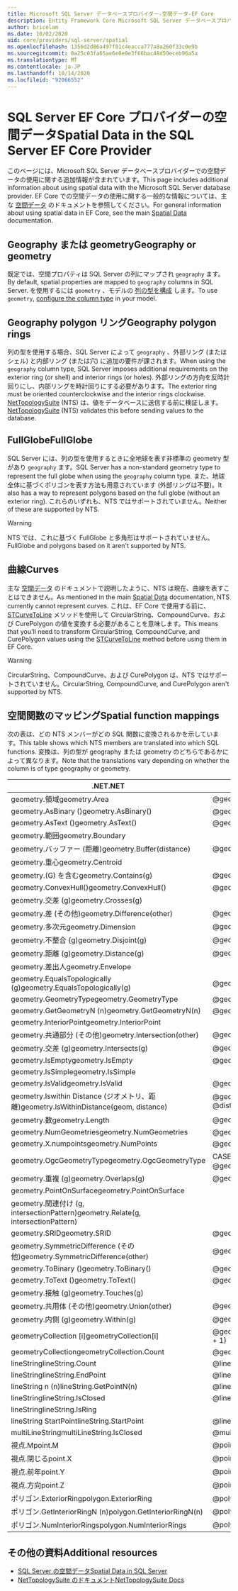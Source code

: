 ```yaml
---
title: Microsoft SQL Server データベースプロバイダー-空間データ-EF Core
description: Entity Framework Core Microsoft SQL Server データベースプロバイダーでの空間データの使用
author: bricelam
ms.date: 10/02/2020
uid: core/providers/sql-server/spatial
ms.openlocfilehash: 1356d2d86a497f01c4eacca777a8a260f33c0e9b
ms.sourcegitcommit: 0a25c03fa65ae6e0e0e3f66bac48d59eceb96a5a
ms.translationtype: MT
ms.contentlocale: ja-JP
ms.lasthandoff: 10/14/2020
ms.locfileid: "92066552"
---
```

# <a name="spatial-data-in-the-sql-server-ef-core-provider"></a><span data-ttu-id="bab7a-103">SQL Server EF Core プロバイダーの空間データ</span><span class="sxs-lookup"><span data-stu-id="bab7a-103">Spatial Data in the SQL Server EF Core Provider</span></span>

<span data-ttu-id="bab7a-104">このページには、Microsoft SQL Server データベースプロバイダーでの空間データの使用に関する追加情報が含まれています。</span><span class="sxs-lookup"><span data-stu-id="bab7a-104">This page includes additional information about using spatial data with the Microsoft SQL Server database provider.</span></span> <span data-ttu-id="bab7a-105">EF Core での空間データの使用に関する一般的な情報については、主な [空間データ](xref:core/modeling/spatial) のドキュメントを参照してください。</span><span class="sxs-lookup"><span data-stu-id="bab7a-105">For general information about using spatial data in EF Core, see the main [Spatial Data](xref:core/modeling/spatial) documentation.</span></span>

## <a name="geography-or-geometry"></a><span data-ttu-id="bab7a-106">Geography または geometry</span><span class="sxs-lookup"><span data-stu-id="bab7a-106">Geography or geometry</span></span>

<span data-ttu-id="bab7a-107">既定では、空間プロパティは SQL Server の列にマップされ `geography` ます。</span><span class="sxs-lookup"><span data-stu-id="bab7a-107">By default, spatial properties are mapped to `geography` columns in SQL Server.</span></span> <span data-ttu-id="bab7a-108">を使用するには `geometry` 、モデルの [列の型を構成](xref:core/modeling/entity-properties#column-data-types) します。</span><span class="sxs-lookup"><span data-stu-id="bab7a-108">To use `geometry`, [configure the column type](xref:core/modeling/entity-properties#column-data-types) in your model.</span></span>

## <a name="geography-polygon-rings"></a><span data-ttu-id="bab7a-109">Geography polygon リング</span><span class="sxs-lookup"><span data-stu-id="bab7a-109">Geography polygon rings</span></span>

<span data-ttu-id="bab7a-110">列の型を使用する場合、SQL Server によって `geography` 、外部リング (またはシェル) と内部リング (または穴) に追加の要件が課されます。</span><span class="sxs-lookup"><span data-stu-id="bab7a-110">When using the `geography` column type, SQL Server imposes additional requirements on the exterior ring (or shell) and interior rings (or holes).</span></span> <span data-ttu-id="bab7a-111">外部リングの方向を反時計回りにし、内部リングを時計回りにする必要があります。</span><span class="sxs-lookup"><span data-stu-id="bab7a-111">The exterior ring must be oriented counterclockwise and the interior rings clockwise.</span></span> <span data-ttu-id="bab7a-112">[NetTopologySuite](https://nettopologysuite.github.io/NetTopologySuite/) (NTS) は、値をデータベースに送信する前に検証します。</span><span class="sxs-lookup"><span data-stu-id="bab7a-112">[NetTopologySuite](https://nettopologysuite.github.io/NetTopologySuite/) (NTS) validates this before sending values to the database.</span></span>

## <a name="fullglobe"></a><span data-ttu-id="bab7a-113">FullGlobe</span><span class="sxs-lookup"><span data-stu-id="bab7a-113">FullGlobe</span></span>

<span data-ttu-id="bab7a-114">SQL Server には、列の型を使用するときに全地球を表す非標準の geometry 型があり `geography` ます。</span><span class="sxs-lookup"><span data-stu-id="bab7a-114">SQL Server has a non-standard geometry type to represent the full globe when using the `geography` column type.</span></span> <span data-ttu-id="bab7a-115">また、地球全体に基づくポリゴンを表す方法も用意されています (外部リングは不要)。</span><span class="sxs-lookup"><span data-stu-id="bab7a-115">It also has a way to represent polygons based on the full globe (without an exterior ring).</span></span> <span data-ttu-id="bab7a-116">これらのいずれも、NTS ではサポートされていません。</span><span class="sxs-lookup"><span data-stu-id="bab7a-116">Neither of these are supported by NTS.</span></span>

> [!WARNING]
> <span data-ttu-id="bab7a-117">NTS では、これに基づく FullGlobe と多角形はサポートされていません。</span><span class="sxs-lookup"><span data-stu-id="bab7a-117">FullGlobe and polygons based on it aren't supported by NTS.</span></span>

## <a name="curves"></a><span data-ttu-id="bab7a-118">曲線</span><span class="sxs-lookup"><span data-stu-id="bab7a-118">Curves</span></span>

<span data-ttu-id="bab7a-119">主な [空間データ](xref:core/modeling/spatial) のドキュメントで説明したように、NTS は現在、曲線を表すことはできません。</span><span class="sxs-lookup"><span data-stu-id="bab7a-119">As mentioned in the main [Spatial Data](xref:core/modeling/spatial) documentation, NTS currently cannot represent curves.</span></span> <span data-ttu-id="bab7a-120">これは、EF Core で使用する前に、 [STCurveToLine](/sql/t-sql/spatial-geography/stcurvetoline-geography-data-type) メソッドを使用して CircularString、CompoundCurve、および CurePolygon の値を変換する必要があることを意味します。</span><span class="sxs-lookup"><span data-stu-id="bab7a-120">This means that you'll need to transform CircularString, CompoundCurve, and CurePolygon values using the [STCurveToLine](/sql/t-sql/spatial-geography/stcurvetoline-geography-data-type) method before using them in EF Core.</span></span>

> [!WARNING]
> <span data-ttu-id="bab7a-121">CircularString、CompoundCurve、および CurePolygon は、NTS ではサポートされていません。</span><span class="sxs-lookup"><span data-stu-id="bab7a-121">CircularString, CompoundCurve, and CurePolygon aren't supported by NTS.</span></span>

## <a name="spatial-function-mappings"></a><span data-ttu-id="bab7a-122">空間関数のマッピング</span><span class="sxs-lookup"><span data-stu-id="bab7a-122">Spatial function mappings</span></span>

<span data-ttu-id="bab7a-123">次の表は、どの NTS メンバーがどの SQL 関数に変換されるかを示しています。</span><span class="sxs-lookup"><span data-stu-id="bab7a-123">This table shows which NTS members are translated into which SQL functions.</span></span> <span data-ttu-id="bab7a-124">変換は、列の型が geography または geometry のどちらであるかによって異なります。</span><span class="sxs-lookup"><span data-stu-id="bab7a-124">Note that the translations vary depending on whether the column is of type geography or geometry.</span></span>

<span data-ttu-id="bab7a-125">.NET</span><span class="sxs-lookup"><span data-stu-id="bab7a-125">.NET</span></span>                                      | <span data-ttu-id="bab7a-126">SQL (geography)</span><span class="sxs-lookup"><span data-stu-id="bab7a-126">SQL (geography)</span></span>                                              | <span data-ttu-id="bab7a-127">SQL (geometry)</span><span class="sxs-lookup"><span data-stu-id="bab7a-127">SQL (geometry)</span></span>
----------------------------------------- | ------------------------------------------------------------ | --------------
<span data-ttu-id="bab7a-128">geometry.領域</span><span class="sxs-lookup"><span data-stu-id="bab7a-128">geometry.Area</span></span>                             | <span data-ttu-id="bab7a-129">@geometry.STArea()</span><span class="sxs-lookup"><span data-stu-id="bab7a-129">@geometry.STArea()</span></span>                                           | <span data-ttu-id="bab7a-130">@geometry.STArea()</span><span class="sxs-lookup"><span data-stu-id="bab7a-130">@geometry.STArea()</span></span>
<span data-ttu-id="bab7a-131">geometry.AsBinary ()</span><span class="sxs-lookup"><span data-stu-id="bab7a-131">geometry.AsBinary()</span></span>                       | <span data-ttu-id="bab7a-132">@geometry.STAsBinary()</span><span class="sxs-lookup"><span data-stu-id="bab7a-132">@geometry.STAsBinary()</span></span>                                       | <span data-ttu-id="bab7a-133">@geometry.STAsBinary()</span><span class="sxs-lookup"><span data-stu-id="bab7a-133">@geometry.STAsBinary()</span></span>
<span data-ttu-id="bab7a-134">geometry.AsText ()</span><span class="sxs-lookup"><span data-stu-id="bab7a-134">geometry.AsText()</span></span>                         | <span data-ttu-id="bab7a-135">@geometry.AsTextZM()</span><span class="sxs-lookup"><span data-stu-id="bab7a-135">@geometry.AsTextZM()</span></span>                                         | <span data-ttu-id="bab7a-136">@geometry.AsTextZM()</span><span class="sxs-lookup"><span data-stu-id="bab7a-136">@geometry.AsTextZM()</span></span>
<span data-ttu-id="bab7a-137">geometry.範囲</span><span class="sxs-lookup"><span data-stu-id="bab7a-137">geometry.Boundary</span></span>                         |                                                              | <span data-ttu-id="bab7a-138">@geometry.STBoundary()</span><span class="sxs-lookup"><span data-stu-id="bab7a-138">@geometry.STBoundary()</span></span>
<span data-ttu-id="bab7a-139">geometry.バッファー (距離)</span><span class="sxs-lookup"><span data-stu-id="bab7a-139">geometry.Buffer(distance)</span></span>                 | <span data-ttu-id="bab7a-140">@geometry.STBuffer(@distance)</span><span class="sxs-lookup"><span data-stu-id="bab7a-140">@geometry.STBuffer(@distance)</span></span>                                | <span data-ttu-id="bab7a-141">@geometry.STBuffer(@distance)</span><span class="sxs-lookup"><span data-stu-id="bab7a-141">@geometry.STBuffer(@distance)</span></span>
<span data-ttu-id="bab7a-142">geometry.重心</span><span class="sxs-lookup"><span data-stu-id="bab7a-142">geometry.Centroid</span></span>                         |                                                              | <span data-ttu-id="bab7a-143">@geometry.STCentroid()</span><span class="sxs-lookup"><span data-stu-id="bab7a-143">@geometry.STCentroid()</span></span>
<span data-ttu-id="bab7a-144">geometry.(G) を含む</span><span class="sxs-lookup"><span data-stu-id="bab7a-144">geometry.Contains(g)</span></span>                      | <span data-ttu-id="bab7a-145">@geometry.STContains(@g)</span><span class="sxs-lookup"><span data-stu-id="bab7a-145">@geometry.STContains(@g)</span></span>                                     | <span data-ttu-id="bab7a-146">@geometry.STContains(@g)</span><span class="sxs-lookup"><span data-stu-id="bab7a-146">@geometry.STContains(@g)</span></span>
<span data-ttu-id="bab7a-147">geometry.ConvexHull()</span><span class="sxs-lookup"><span data-stu-id="bab7a-147">geometry.ConvexHull()</span></span>                     | <span data-ttu-id="bab7a-148">@geometry.STConvexHull()</span><span class="sxs-lookup"><span data-stu-id="bab7a-148">@geometry.STConvexHull()</span></span>                                     | <span data-ttu-id="bab7a-149">@geometry.STConvexHull()</span><span class="sxs-lookup"><span data-stu-id="bab7a-149">@geometry.STConvexHull()</span></span>
<span data-ttu-id="bab7a-150">geometry.交差 (g)</span><span class="sxs-lookup"><span data-stu-id="bab7a-150">geometry.Crosses(g)</span></span>                       |                                                              | <span data-ttu-id="bab7a-151">@geometry.STCrosses(@g)</span><span class="sxs-lookup"><span data-stu-id="bab7a-151">@geometry.STCrosses(@g)</span></span>
<span data-ttu-id="bab7a-152">geometry.差 (その他)</span><span class="sxs-lookup"><span data-stu-id="bab7a-152">geometry.Difference(other)</span></span>                | <span data-ttu-id="bab7a-153">@geometry.STDifference(@other)</span><span class="sxs-lookup"><span data-stu-id="bab7a-153">@geometry.STDifference(@other)</span></span>                               | <span data-ttu-id="bab7a-154">@geometry.STDifference(@other)</span><span class="sxs-lookup"><span data-stu-id="bab7a-154">@geometry.STDifference(@other)</span></span>
<span data-ttu-id="bab7a-155">geometry.多次元</span><span class="sxs-lookup"><span data-stu-id="bab7a-155">geometry.Dimension</span></span>                        | <span data-ttu-id="bab7a-156">@geometry.STDimension()</span><span class="sxs-lookup"><span data-stu-id="bab7a-156">@geometry.STDimension()</span></span>                                      | <span data-ttu-id="bab7a-157">@geometry.STDimension()</span><span class="sxs-lookup"><span data-stu-id="bab7a-157">@geometry.STDimension()</span></span>
<span data-ttu-id="bab7a-158">geometry.不整合 (g)</span><span class="sxs-lookup"><span data-stu-id="bab7a-158">geometry.Disjoint(g)</span></span>                      | <span data-ttu-id="bab7a-159">@geometry.STDisjoint(@g)</span><span class="sxs-lookup"><span data-stu-id="bab7a-159">@geometry.STDisjoint(@g)</span></span>                                     | <span data-ttu-id="bab7a-160">@geometry.STDisjoint(@g)</span><span class="sxs-lookup"><span data-stu-id="bab7a-160">@geometry.STDisjoint(@g)</span></span>
<span data-ttu-id="bab7a-161">geometry.距離 (g)</span><span class="sxs-lookup"><span data-stu-id="bab7a-161">geometry.Distance(g)</span></span>                      | <span data-ttu-id="bab7a-162">@geometry.STDistance(@g)</span><span class="sxs-lookup"><span data-stu-id="bab7a-162">@geometry.STDistance(@g)</span></span>                                     | <span data-ttu-id="bab7a-163">@geometry.STDistance(@g)</span><span class="sxs-lookup"><span data-stu-id="bab7a-163">@geometry.STDistance(@g)</span></span>
<span data-ttu-id="bab7a-164">geometry.差出人</span><span class="sxs-lookup"><span data-stu-id="bab7a-164">geometry.Envelope</span></span>                         |                                                              | <span data-ttu-id="bab7a-165">@geometry.STEnvelope()</span><span class="sxs-lookup"><span data-stu-id="bab7a-165">@geometry.STEnvelope()</span></span>
<span data-ttu-id="bab7a-166">geometry.EqualsTopologically (g)</span><span class="sxs-lookup"><span data-stu-id="bab7a-166">geometry.EqualsTopologically(g)</span></span>           | <span data-ttu-id="bab7a-167">@geometry.STEquals(@g)</span><span class="sxs-lookup"><span data-stu-id="bab7a-167">@geometry.STEquals(@g)</span></span>                                       | <span data-ttu-id="bab7a-168">@geometry.STEquals(@g)</span><span class="sxs-lookup"><span data-stu-id="bab7a-168">@geometry.STEquals(@g)</span></span>
<span data-ttu-id="bab7a-169">geometry.GeometryType</span><span class="sxs-lookup"><span data-stu-id="bab7a-169">geometry.GeometryType</span></span>                     | <span data-ttu-id="bab7a-170">@geometry.STGeometryType()</span><span class="sxs-lookup"><span data-stu-id="bab7a-170">@geometry.STGeometryType()</span></span>                                   | <span data-ttu-id="bab7a-171">@geometry.STGeometryType()</span><span class="sxs-lookup"><span data-stu-id="bab7a-171">@geometry.STGeometryType()</span></span>
<span data-ttu-id="bab7a-172">geometry.GetGeometryN (n)</span><span class="sxs-lookup"><span data-stu-id="bab7a-172">geometry.GetGeometryN(n)</span></span>                  | <span data-ttu-id="bab7a-173">@geometry.STGeometryN( @n + 1)</span><span class="sxs-lookup"><span data-stu-id="bab7a-173">@geometry.STGeometryN(@n + 1)</span></span>                                | <span data-ttu-id="bab7a-174">@geometry.STGeometryN( @n + 1)</span><span class="sxs-lookup"><span data-stu-id="bab7a-174">@geometry.STGeometryN(@n + 1)</span></span>
<span data-ttu-id="bab7a-175">geometry.InteriorPoint</span><span class="sxs-lookup"><span data-stu-id="bab7a-175">geometry.InteriorPoint</span></span>                    |                                                              | <span data-ttu-id="bab7a-176">@geometry.STPointOnSurface()</span><span class="sxs-lookup"><span data-stu-id="bab7a-176">@geometry.STPointOnSurface()</span></span>
<span data-ttu-id="bab7a-177">geometry.共通部分 (その他)</span><span class="sxs-lookup"><span data-stu-id="bab7a-177">geometry.Intersection(other)</span></span>              | <span data-ttu-id="bab7a-178">@geometry.STIntersection(@other)</span><span class="sxs-lookup"><span data-stu-id="bab7a-178">@geometry.STIntersection(@other)</span></span>                             | <span data-ttu-id="bab7a-179">@geometry.STIntersection(@other)</span><span class="sxs-lookup"><span data-stu-id="bab7a-179">@geometry.STIntersection(@other)</span></span>
<span data-ttu-id="bab7a-180">geometry.交差 (g)</span><span class="sxs-lookup"><span data-stu-id="bab7a-180">geometry.Intersects(g)</span></span>                    | <span data-ttu-id="bab7a-181">@geometry.STIntersects(@g)</span><span class="sxs-lookup"><span data-stu-id="bab7a-181">@geometry.STIntersects(@g)</span></span>                                   | <span data-ttu-id="bab7a-182">@geometry.STIntersects(@g)</span><span class="sxs-lookup"><span data-stu-id="bab7a-182">@geometry.STIntersects(@g)</span></span>
<span data-ttu-id="bab7a-183">geometry.IsEmpty</span><span class="sxs-lookup"><span data-stu-id="bab7a-183">geometry.IsEmpty</span></span>                          | <span data-ttu-id="bab7a-184">@geometry.STIsEmpty()</span><span class="sxs-lookup"><span data-stu-id="bab7a-184">@geometry.STIsEmpty()</span></span>                                        | <span data-ttu-id="bab7a-185">@geometry.STIsEmpty()</span><span class="sxs-lookup"><span data-stu-id="bab7a-185">@geometry.STIsEmpty()</span></span>
<span data-ttu-id="bab7a-186">geometry.IsSimple</span><span class="sxs-lookup"><span data-stu-id="bab7a-186">geometry.IsSimple</span></span>                         |                                                              | <span data-ttu-id="bab7a-187">@geometry.STIsSimple()</span><span class="sxs-lookup"><span data-stu-id="bab7a-187">@geometry.STIsSimple()</span></span>
<span data-ttu-id="bab7a-188">geometry.IsValid</span><span class="sxs-lookup"><span data-stu-id="bab7a-188">geometry.IsValid</span></span>                          | <span data-ttu-id="bab7a-189">@geometry.STIsValid()</span><span class="sxs-lookup"><span data-stu-id="bab7a-189">@geometry.STIsValid()</span></span>                                        | <span data-ttu-id="bab7a-190">@geometry.STIsValid()</span><span class="sxs-lookup"><span data-stu-id="bab7a-190">@geometry.STIsValid()</span></span>
<span data-ttu-id="bab7a-191">geometry.Iswithin Distance (ジオメトリ、距離)</span><span class="sxs-lookup"><span data-stu-id="bab7a-191">geometry.IsWithinDistance(geom, distance)</span></span> | <span data-ttu-id="bab7a-192">@geometry.STDistance( @geom ) <= @distance</span><span class="sxs-lookup"><span data-stu-id="bab7a-192">@geometry.STDistance(@geom) <= @distance</span></span>                     | <span data-ttu-id="bab7a-193">@geometry.STDistance( @geom ) <= @distance</span><span class="sxs-lookup"><span data-stu-id="bab7a-193">@geometry.STDistance(@geom) <= @distance</span></span>
<span data-ttu-id="bab7a-194">geometry.数</span><span class="sxs-lookup"><span data-stu-id="bab7a-194">geometry.Length</span></span>                           | <span data-ttu-id="bab7a-195">@geometry.STLength()</span><span class="sxs-lookup"><span data-stu-id="bab7a-195">@geometry.STLength()</span></span>                                         | <span data-ttu-id="bab7a-196">@geometry.STLength()</span><span class="sxs-lookup"><span data-stu-id="bab7a-196">@geometry.STLength()</span></span>
<span data-ttu-id="bab7a-197">geometry.NumGeometries</span><span class="sxs-lookup"><span data-stu-id="bab7a-197">geometry.NumGeometries</span></span>                    | <span data-ttu-id="bab7a-198">@geometry.STNumGeometries()</span><span class="sxs-lookup"><span data-stu-id="bab7a-198">@geometry.STNumGeometries()</span></span>                                  | <span data-ttu-id="bab7a-199">@geometry.STNumGeometries()</span><span class="sxs-lookup"><span data-stu-id="bab7a-199">@geometry.STNumGeometries()</span></span>
<span data-ttu-id="bab7a-200">geometry.X.numpoints</span><span class="sxs-lookup"><span data-stu-id="bab7a-200">geometry.NumPoints</span></span>                        | <span data-ttu-id="bab7a-201">@geometry.STNumPoints()</span><span class="sxs-lookup"><span data-stu-id="bab7a-201">@geometry.STNumPoints()</span></span>                                      | <span data-ttu-id="bab7a-202">@geometry.STNumPoints()</span><span class="sxs-lookup"><span data-stu-id="bab7a-202">@geometry.STNumPoints()</span></span>
<span data-ttu-id="bab7a-203">geometry.OgcGeometryType</span><span class="sxs-lookup"><span data-stu-id="bab7a-203">geometry.OgcGeometryType</span></span>                  | <span data-ttu-id="bab7a-204">CASE @geometry.STGeometryType () WHEN N'Point ' THEN 1...終わり</span><span class="sxs-lookup"><span data-stu-id="bab7a-204">CASE @geometry.STGeometryType() WHEN N'Point' THEN 1 ... END</span></span> | <span data-ttu-id="bab7a-205">CASE @geometry.STGeometryType () WHEN N'Point ' THEN 1...終わり</span><span class="sxs-lookup"><span data-stu-id="bab7a-205">CASE @geometry.STGeometryType() WHEN N'Point' THEN 1 ... END</span></span>
<span data-ttu-id="bab7a-206">geometry.重複 (g)</span><span class="sxs-lookup"><span data-stu-id="bab7a-206">geometry.Overlaps(g)</span></span>                      | <span data-ttu-id="bab7a-207">@geometry.STOverlaps(@g)</span><span class="sxs-lookup"><span data-stu-id="bab7a-207">@geometry.STOverlaps(@g)</span></span>                                     | <span data-ttu-id="bab7a-208">@geometry.STOverlaps(@g)</span><span class="sxs-lookup"><span data-stu-id="bab7a-208">@geometry.STOverlaps(@g)</span></span>
<span data-ttu-id="bab7a-209">geometry.PointOnSurface</span><span class="sxs-lookup"><span data-stu-id="bab7a-209">geometry.PointOnSurface</span></span>                   |                                                              | <span data-ttu-id="bab7a-210">@geometry.STPointOnSurface()</span><span class="sxs-lookup"><span data-stu-id="bab7a-210">@geometry.STPointOnSurface()</span></span>
<span data-ttu-id="bab7a-211">geometry.関連付け (g, intersectionPattern)</span><span class="sxs-lookup"><span data-stu-id="bab7a-211">geometry.Relate(g, intersectionPattern)</span></span>   |                                                              | <span data-ttu-id="bab7a-212">@geometry.STRelate(@g, @intersectionPattern)</span><span class="sxs-lookup"><span data-stu-id="bab7a-212">@geometry.STRelate(@g, @intersectionPattern)</span></span>
<span data-ttu-id="bab7a-213">geometry.SRID</span><span class="sxs-lookup"><span data-stu-id="bab7a-213">geometry.SRID</span></span>                             | @geometry.STSrid                                             | @geometry.STSrid
<span data-ttu-id="bab7a-214">geometry.SymmetricDifference (その他)</span><span class="sxs-lookup"><span data-stu-id="bab7a-214">geometry.SymmetricDifference(other)</span></span>       | <span data-ttu-id="bab7a-215">@geometry.STSymDifference(@other)</span><span class="sxs-lookup"><span data-stu-id="bab7a-215">@geometry.STSymDifference(@other)</span></span>                            | <span data-ttu-id="bab7a-216">@geometry.STSymDifference(@other)</span><span class="sxs-lookup"><span data-stu-id="bab7a-216">@geometry.STSymDifference(@other)</span></span>
<span data-ttu-id="bab7a-217">geometry.ToBinary ()</span><span class="sxs-lookup"><span data-stu-id="bab7a-217">geometry.ToBinary()</span></span>                       | <span data-ttu-id="bab7a-218">@geometry.STAsBinary()</span><span class="sxs-lookup"><span data-stu-id="bab7a-218">@geometry.STAsBinary()</span></span>                                       | <span data-ttu-id="bab7a-219">@geometry.STAsBinary()</span><span class="sxs-lookup"><span data-stu-id="bab7a-219">@geometry.STAsBinary()</span></span>
<span data-ttu-id="bab7a-220">geometry.ToText ()</span><span class="sxs-lookup"><span data-stu-id="bab7a-220">geometry.ToText()</span></span>                         | <span data-ttu-id="bab7a-221">@geometry.AsTextZM()</span><span class="sxs-lookup"><span data-stu-id="bab7a-221">@geometry.AsTextZM()</span></span>                                         | <span data-ttu-id="bab7a-222">@geometry.AsTextZM()</span><span class="sxs-lookup"><span data-stu-id="bab7a-222">@geometry.AsTextZM()</span></span>
<span data-ttu-id="bab7a-223">geometry.接触 (g)</span><span class="sxs-lookup"><span data-stu-id="bab7a-223">geometry.Touches(g)</span></span>                       |                                                              | <span data-ttu-id="bab7a-224">@geometry.STTouches(@g)</span><span class="sxs-lookup"><span data-stu-id="bab7a-224">@geometry.STTouches(@g)</span></span>
<span data-ttu-id="bab7a-225">geometry.共用体 (その他)</span><span class="sxs-lookup"><span data-stu-id="bab7a-225">geometry.Union(other)</span></span>                     | <span data-ttu-id="bab7a-226">@geometry.STUnion(@other)</span><span class="sxs-lookup"><span data-stu-id="bab7a-226">@geometry.STUnion(@other)</span></span>                                    | <span data-ttu-id="bab7a-227">@geometry.STUnion(@other)</span><span class="sxs-lookup"><span data-stu-id="bab7a-227">@geometry.STUnion(@other)</span></span>
<span data-ttu-id="bab7a-228">geometry.内側 (g)</span><span class="sxs-lookup"><span data-stu-id="bab7a-228">geometry.Within(g)</span></span>                        | <span data-ttu-id="bab7a-229">@geometry.STWithin(@g)</span><span class="sxs-lookup"><span data-stu-id="bab7a-229">@geometry.STWithin(@g)</span></span>                                       | <span data-ttu-id="bab7a-230">@geometry.STWithin(@g)</span><span class="sxs-lookup"><span data-stu-id="bab7a-230">@geometry.STWithin(@g)</span></span>
<span data-ttu-id="bab7a-231">geometryCollection [i]</span><span class="sxs-lookup"><span data-stu-id="bab7a-231">geometryCollection[i]</span></span>                     | <span data-ttu-id="bab7a-232">@geometryCollection.STGeometryN( @i + 1)</span><span class="sxs-lookup"><span data-stu-id="bab7a-232">@geometryCollection.STGeometryN(@i + 1)</span></span>                      | <span data-ttu-id="bab7a-233">@geometryCollection.STGeometryN( @i + 1)</span><span class="sxs-lookup"><span data-stu-id="bab7a-233">@geometryCollection.STGeometryN(@i + 1)</span></span>
<span data-ttu-id="bab7a-234">geometryCollection</span><span class="sxs-lookup"><span data-stu-id="bab7a-234">geometryCollection.Count</span></span>                  | <span data-ttu-id="bab7a-235">@geometryCollection.STNumGeometries()</span><span class="sxs-lookup"><span data-stu-id="bab7a-235">@geometryCollection.STNumGeometries()</span></span>                        | <span data-ttu-id="bab7a-236">@geometryCollection.STNumGeometries()</span><span class="sxs-lookup"><span data-stu-id="bab7a-236">@geometryCollection.STNumGeometries()</span></span>
<span data-ttu-id="bab7a-237">lineString</span><span class="sxs-lookup"><span data-stu-id="bab7a-237">lineString.Count</span></span>                          | <span data-ttu-id="bab7a-238">@lineString.STNumPoints()</span><span class="sxs-lookup"><span data-stu-id="bab7a-238">@lineString.STNumPoints()</span></span>                                    | <span data-ttu-id="bab7a-239">@lineString.STNumPoints()</span><span class="sxs-lookup"><span data-stu-id="bab7a-239">@lineString.STNumPoints()</span></span>
<span data-ttu-id="bab7a-240">lineString</span><span class="sxs-lookup"><span data-stu-id="bab7a-240">lineString.EndPoint</span></span>                       | <span data-ttu-id="bab7a-241">@lineString.STEndPoint()</span><span class="sxs-lookup"><span data-stu-id="bab7a-241">@lineString.STEndPoint()</span></span>                                     | <span data-ttu-id="bab7a-242">@lineString.STEndPoint()</span><span class="sxs-lookup"><span data-stu-id="bab7a-242">@lineString.STEndPoint()</span></span>
<span data-ttu-id="bab7a-243">lineString n (n)</span><span class="sxs-lookup"><span data-stu-id="bab7a-243">lineString.GetPointN(n)</span></span>                   | <span data-ttu-id="bab7a-244">@lineString.STPointN( @n + 1)</span><span class="sxs-lookup"><span data-stu-id="bab7a-244">@lineString.STPointN(@n + 1)</span></span>                                 | <span data-ttu-id="bab7a-245">@lineString.STPointN( @n + 1)</span><span class="sxs-lookup"><span data-stu-id="bab7a-245">@lineString.STPointN(@n + 1)</span></span>
<span data-ttu-id="bab7a-246">lineString</span><span class="sxs-lookup"><span data-stu-id="bab7a-246">lineString.IsClosed</span></span>                       | <span data-ttu-id="bab7a-247">@lineString.STIsClosed()</span><span class="sxs-lookup"><span data-stu-id="bab7a-247">@lineString.STIsClosed()</span></span>                                     | <span data-ttu-id="bab7a-248">@lineString.STIsClosed()</span><span class="sxs-lookup"><span data-stu-id="bab7a-248">@lineString.STIsClosed()</span></span>
<span data-ttu-id="bab7a-249">lineString</span><span class="sxs-lookup"><span data-stu-id="bab7a-249">lineString.IsRing</span></span>                         |                                                              | <span data-ttu-id="bab7a-250">@lineString.IsRing()</span><span class="sxs-lookup"><span data-stu-id="bab7a-250">@lineString.IsRing()</span></span>
<span data-ttu-id="bab7a-251">lineString StartPoint</span><span class="sxs-lookup"><span data-stu-id="bab7a-251">lineString.StartPoint</span></span>                     | <span data-ttu-id="bab7a-252">@lineString.STStartPoint()</span><span class="sxs-lookup"><span data-stu-id="bab7a-252">@lineString.STStartPoint()</span></span>                                   | <span data-ttu-id="bab7a-253">@lineString.STStartPoint()</span><span class="sxs-lookup"><span data-stu-id="bab7a-253">@lineString.STStartPoint()</span></span>
<span data-ttu-id="bab7a-254">multiLineString</span><span class="sxs-lookup"><span data-stu-id="bab7a-254">multiLineString.IsClosed</span></span>                  | <span data-ttu-id="bab7a-255">@multiLineString.STIsClosed()</span><span class="sxs-lookup"><span data-stu-id="bab7a-255">@multiLineString.STIsClosed()</span></span>                                | <span data-ttu-id="bab7a-256">@multiLineString.STIsClosed()</span><span class="sxs-lookup"><span data-stu-id="bab7a-256">@multiLineString.STIsClosed()</span></span>
<span data-ttu-id="bab7a-257">視点.M</span><span class="sxs-lookup"><span data-stu-id="bab7a-257">point.M</span></span>                                   | @point.M                                                     | @point.M
<span data-ttu-id="bab7a-258">視点.閉じる</span><span class="sxs-lookup"><span data-stu-id="bab7a-258">point.X</span></span>                                   | @point.Long                                                  | @point.STX
<span data-ttu-id="bab7a-259">視点.前年</span><span class="sxs-lookup"><span data-stu-id="bab7a-259">point.Y</span></span>                                   | @point.Lat                                                   | @point.STY
<span data-ttu-id="bab7a-260">視点.方向</span><span class="sxs-lookup"><span data-stu-id="bab7a-260">point.Z</span></span>                                   | @point.Z                                                     | @point.Z
<span data-ttu-id="bab7a-261">ポリゴン.ExteriorRing</span><span class="sxs-lookup"><span data-stu-id="bab7a-261">polygon.ExteriorRing</span></span>                      | <span data-ttu-id="bab7a-262">@polygon.RingNスナップショット</span><span class="sxs-lookup"><span data-stu-id="bab7a-262">@polygon.RingN(1)</span></span>                                            | <span data-ttu-id="bab7a-263">@polygon.STExteriorRing()</span><span class="sxs-lookup"><span data-stu-id="bab7a-263">@polygon.STExteriorRing()</span></span>
<span data-ttu-id="bab7a-264">ポリゴン.GetInteriorRingN (n)</span><span class="sxs-lookup"><span data-stu-id="bab7a-264">polygon.GetInteriorRingN(n)</span></span>               | <span data-ttu-id="bab7a-265">@polygon.RingN( @n + 2)</span><span class="sxs-lookup"><span data-stu-id="bab7a-265">@polygon.RingN(@n + 2)</span></span>                                       | <span data-ttu-id="bab7a-266">@polygon.STInteriorRingN( @n + 1)</span><span class="sxs-lookup"><span data-stu-id="bab7a-266">@polygon.STInteriorRingN(@n + 1)</span></span>
<span data-ttu-id="bab7a-267">ポリゴン.NumInteriorRings</span><span class="sxs-lookup"><span data-stu-id="bab7a-267">polygon.NumInteriorRings</span></span>                  | <span data-ttu-id="bab7a-268">@polygon.NumRings()-1</span><span class="sxs-lookup"><span data-stu-id="bab7a-268">@polygon.NumRings() - 1</span></span>                                      | <span data-ttu-id="bab7a-269">@polygon.STNumInteriorRing()</span><span class="sxs-lookup"><span data-stu-id="bab7a-269">@polygon.STNumInteriorRing()</span></span>

## <a name="additional-resources"></a><span data-ttu-id="bab7a-270">その他の資料</span><span class="sxs-lookup"><span data-stu-id="bab7a-270">Additional resources</span></span>

* [<span data-ttu-id="bab7a-271">SQL Server の空間データ</span><span class="sxs-lookup"><span data-stu-id="bab7a-271">Spatial Data in SQL Server</span></span>](/sql/relational-databases/spatial/spatial-data-sql-server)
* [<span data-ttu-id="bab7a-272">NetTopologySuite のドキュメント</span><span class="sxs-lookup"><span data-stu-id="bab7a-272">NetTopologySuite Docs</span></span>](https://nettopologysuite.github.io/NetTopologySuite/)
